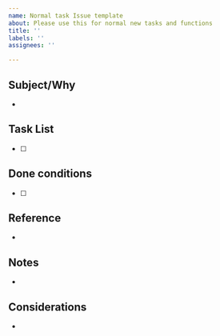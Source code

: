 ```yaml
---
name: Normal task Issue template
about: Please use this for normal new tasks and functions
title: ''
labels: ''
assignees: ''

---
```


## Subject/Why

* 

## Task List

- [ ] 

## Done conditions

- [ ] 

## Reference

* 

## Notes

* 

## Considerations

*
